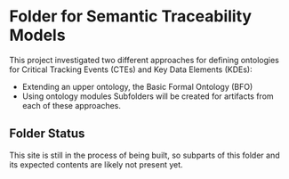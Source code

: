 # Folder for Semantic Traceability Models
This project investigated two different approaches for defining ontologies for Critical Tracking Events (CTEs) and Key Data Elements (KDEs):
* Extending an upper ontology, the Basic Formal Ontology (BFO)
* Using ontology modules
Subfolders will be created for artifacts from each of these approaches.

## Folder Status
This site is still in the process of being built, so subparts of this folder and its expected contents are likely not present yet.
